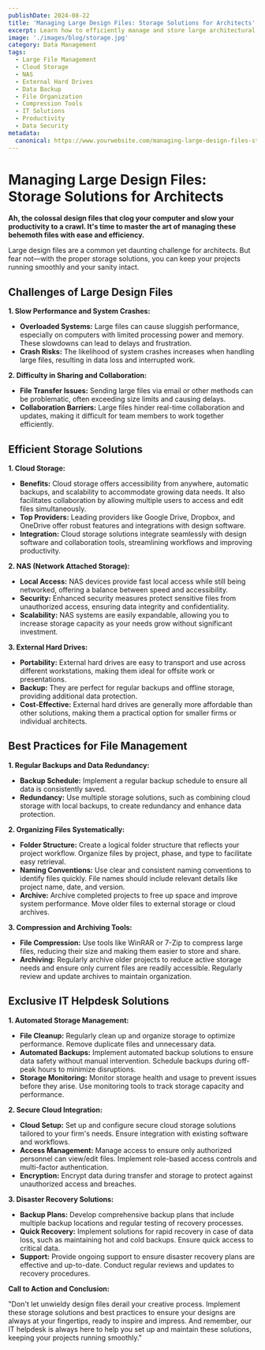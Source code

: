 ```yaml
---
publishDate: 2024-08-22  
title: 'Managing Large Design Files: Storage Solutions for Architects'
excerpt: Learn how to efficiently manage and store large architectural design files, keeping your projects running smoothly and securely.  
image: './images/blog/storage.jpg'
category: Data Management  
tags:
  - Large File Management
  - Cloud Storage
  - NAS
  - External Hard Drives
  - Data Backup
  - File Organization
  - Compression Tools
  - IT Solutions
  - Productivity
  - Data Security
metadata:
  canonical: https://www.yourwebsite.com/managing-large-design-files-storage-solutions-for-architects
---
```


# Managing Large Design Files: Storage Solutions for Architects

**Ah, the colossal design files that clog your computer and slow your productivity to a crawl. It's time to master the art of managing these behemoth files with ease and efficiency.**

Large design files are a common yet daunting challenge for architects. But fear not—with the proper storage solutions, you can keep your projects running smoothly and your sanity intact.

## Challenges of Large Design Files

**1. Slow Performance and System Crashes:**
- **Overloaded Systems:** Large files can cause sluggish performance, especially on computers with limited processing power and memory. These slowdowns can lead to delays and frustration.
- **Crash Risks:** The likelihood of system crashes increases when handling large files, resulting in data loss and interrupted work.

**2. Difficulty in Sharing and Collaboration:**
- **File Transfer Issues:** Sending large files via email or other methods can be problematic, often exceeding size limits and causing delays.
- **Collaboration Barriers:** Large files hinder real-time collaboration and updates, making it difficult for team members to work together efficiently.

## Efficient Storage Solutions

**1. Cloud Storage:**
- **Benefits:** Cloud storage offers accessibility from anywhere, automatic backups, and scalability to accommodate growing data needs. It also facilitates collaboration by allowing multiple users to access and edit files simultaneously.
- **Top Providers:** Leading providers like Google Drive, Dropbox, and OneDrive offer robust features and integrations with design software.
- **Integration:** Cloud storage solutions integrate seamlessly with design software and collaboration tools, streamlining workflows and improving productivity.

**2. NAS (Network Attached Storage):**
- **Local Access:** NAS devices provide fast local access while still being networked, offering a balance between speed and accessibility.
- **Security:** Enhanced security measures protect sensitive files from unauthorized access, ensuring data integrity and confidentiality.
- **Scalability:** NAS systems are easily expandable, allowing you to increase storage capacity as your needs grow without significant investment.

**3. External Hard Drives:**
- **Portability:** External hard drives are easy to transport and use across different workstations, making them ideal for offsite work or presentations.
- **Backup:** They are perfect for regular backups and offline storage, providing additional data protection.
- **Cost-Effective:** External hard drives are generally more affordable than other solutions, making them a practical option for smaller firms or individual architects.

## Best Practices for File Management

**1. Regular Backups and Data Redundancy:**
- **Backup Schedule:** Implement a regular backup schedule to ensure all data is consistently saved.
- **Redundancy:** Use multiple storage solutions, such as combining cloud storage with local backups, to create redundancy and enhance data protection.

**2. Organizing Files Systematically:**
- **Folder Structure:** Create a logical folder structure that reflects your project workflow. Organize files by project, phase, and type to facilitate easy retrieval.
- **Naming Conventions:** Use clear and consistent naming conventions to identify files quickly. File names should include relevant details like project name, date, and version.
- **Archive:** Archive completed projects to free up space and improve system performance. Move older files to external storage or cloud archives.

**3. Compression and Archiving Tools:**
- **File Compression:** Use tools like WinRAR or 7-Zip to compress large files, reducing their size and making them easier to store and share.
- **Archiving:** Regularly archive older projects to reduce active storage needs and ensure only current files are readily accessible. Regularly review and update archives to maintain organization.

## Exclusive IT Helpdesk Solutions

**1. Automated Storage Management:**
- **File Cleanup:** Regularly clean up and organize storage to optimize performance. Remove duplicate files and unnecessary data.
- **Automated Backups:** Implement automated backup solutions to ensure data safety without manual intervention. Schedule backups during off-peak hours to minimize disruptions.
- **Storage Monitoring:** Monitor storage health and usage to prevent issues before they arise. Use monitoring tools to track storage capacity and performance.

**2. Secure Cloud Integration:**
- **Cloud Setup:** Set up and configure secure cloud storage solutions tailored to your firm's needs. Ensure integration with existing software and workflows.
- **Access Management:** Manage access to ensure only authorized personnel can view/edit files. Implement role-based access controls and multi-factor authentication.
- **Encryption:** Encrypt data during transfer and storage to protect against unauthorized access and breaches.

**3. Disaster Recovery Solutions:**
- **Backup Plans:** Develop comprehensive backup plans that include multiple backup locations and regular testing of recovery processes.
- **Quick Recovery:** Implement solutions for rapid recovery in case of data loss, such as maintaining hot and cold backups. Ensure quick access to critical data.
- **Support:** Provide ongoing support to ensure disaster recovery plans are effective and up-to-date. Conduct regular reviews and updates to recovery procedures.

**Call to Action and Conclusion:**

"Don't let unwieldy design files derail your creative process. Implement these storage solutions and best practices to ensure your designs are always at your fingertips, ready to inspire and impress. And remember, our IT helpdesk is always here to help you set up and maintain these solutions, keeping your projects running smoothly."